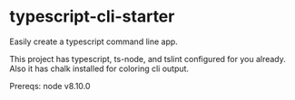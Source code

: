 # typescript-cli-starter
Easily create a typescript command line app. 

This project has typescript, ts-node, and tslint configured for you already. Also it has chalk installed for coloring cli output. 

Prereqs: node v8.10.0